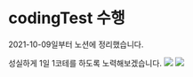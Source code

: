 # codingTest 수행
2021-10-09일부터 노션에 정리했습니다.

성실하게 1일 1코테를 하도록 노력해보겠습니다. 
<a href="https://velog.io/@yooss2006"><img src="https://img.shields.io/badge/velog-green?style=flat-square&logo=Vimeo&logoColor=white"/></a>
<a href="https://supreme-balance-5ba.notion.site/20cc50f9f50e4fae8633564ddef21783"><img src="https://img.shields.io/badge/Notion-white?style=flat-square&logo=Notion&logoColor=black"/></a>


